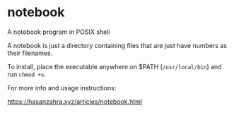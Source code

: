 # notebook
A notebook program in POSIX shell

A notebook is just a directory containing files that are just have numbers as their filenames.

To install, place the executable anywhere on $PATH (`/usr/local/bin`) and run `chmod +x`.

For more info and usage instructions:

https://hasanzahra.xyz/articles/notebook.html
